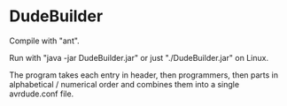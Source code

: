 DudeBuilder
===========

Compile with "ant".

Run with "java -jar DudeBuilder.jar" or just "./DudeBuilder.jar" on Linux.

The program takes each entry in header, then programmers, then parts in
alphabetical / numerical order and combines them into a single 
avrdude.conf file.
